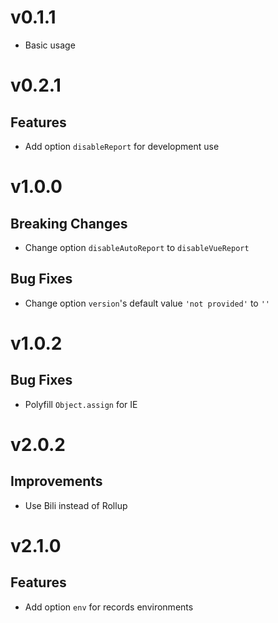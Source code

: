 # v0.1.1
- Basic usage

# v0.2.1
## Features
- Add option `disableReport` for development use

# v1.0.0
## Breaking Changes
- Change option `disableAutoReport` to `disableVueReport`

## Bug Fixes
- Change option `version`'s default value `'not provided'` to `''`

# v1.0.2
## Bug Fixes
- Polyfill `Object.assign` for IE

# v2.0.2
## Improvements
- Use Bili instead of Rollup

# v2.1.0
## Features
- Add option `env` for records environments